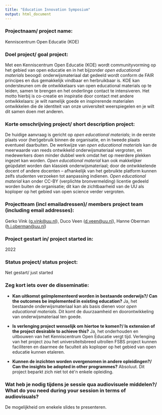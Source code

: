 ```yaml
---
title: "Education Innovation Symposium"
output: html_document
---
```


### Projectnaam/ project name: 

Kenniscentrum Open Educatie (KOE)

### Doel project/ goal project: 

Met een Kenniscentrum Open Educatie (KOE) wordt communityvorming op het gebied van open educatie en in het bijzonder *open educational materials* beoogd: onderwijsmateriaal dat gedeeld wordt conform de FAIR principes en dus gemakkelijk vindbaar en herbruikbaar is. KOE kan ondersteunen om de ontwikkelaars van open educational materials op te leiden, samen te brengen en het onderlinge contact te intensiveren. Het motto hierbij is co-creatie en inspiratie door contact met andere ontwikkelaars: je wilt namelijk goede en inspirerende materialen ontwikkelen die de identiteit van onze universiteit weerspiegelen en je wilt dit samen doen met anderen.


### Korte omschrijving project/ short description project: 

De huidige aanvraag is gericht op *open educational materials*; in de eerste plaats voor (her)gebruik binnen de organisatie, en in tweede plaats eventueel daarbuiten. De werkwijze van *open educational materials* kan de meerwaarde van reeds ontwikkeld onderwijsmateriaal vergroten, en medewerkers doen minder dubbel werk omdat het op meerdere plekken ingezet kan worden. *Open educational material* kan ook makkelijker geüpdatet worden dan klassiek onderwijsmateriaal; door de ontwikkelende docent of andere docenten – afhankelijk van het gebruikte platform kunnen zelfs studenten verzoeken tot aanpassing indienen.  *Open educational material* kan onder CC-BY (verplichte bronvermelding) licentie gedeeld worden buiten de organisatie; dit kan de zichtbaarheid van de UU als koploper op het gebied van open science verder vergroten.

### Projectteam (incl emailadressen)/ members project team (including email addresses): 

Gerko Vink (g.vink@uu.nl), Duco Veen (d.veen@uu.nl), Hanne Oberman (h.i.oberman@uu.nl) 

### Project gestart in/ project started in: 

2022

### Status project/ status project: 

Net gestart/ just started 

### Zeg kort iets over de disseminatie: 

- **Kan uitkomst geïmplementeerd worden in bestaande onderwijs?/ Can the outcomes be implemented in existing education?** Ja, het bestaande onderwijsmateriaal kan als basis dienen voor *open educational materials*. Dit komt de duurzaamheid en doorontwikkeling van onderwijsmateriaal ten goede.

- **Is verlenging project wenselijk om hiertoe te komen?/ Is extension of the project desirable to achieve this?** Ja, het onderhouden en uitbouwen van het Kenniscentrum Open Educatie vergt tijd. Verlenging van het project zou het universiteitsbreed uitrollen FSBS project kunnen faciliteren en daarmee de faculteit als koploper op het gebied van open educatie kunnen etaleren.

- **Kunnen de inzichten worden overgenomen in andere opleidingen?/ Can the insights be adopted in other programmes?** Absoluut. Dit project beparkt zich niet tot éé'n enkele opleiding.

### Wat heb je nodig tijdens je sessie qua audiovisuele middelen?/  What do you need during your session in terms of audiovisuals? 

De mogelijkheid om enekele slides te presenteren.

